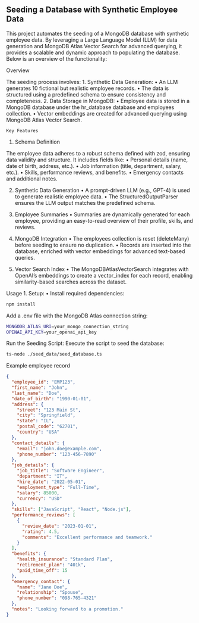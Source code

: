 ## Seeding a Database with Synthetic Employee Data

This project automates the seeding of a MongoDB database with synthetic employee data. By leveraging a Large Language Model (LLM) for data generation and MongoDB Atlas Vector Search for advanced querying, it provides a scalable and dynamic approach to populating the database. Below is an overview of the functionality:

Overview

The seeding process involves: 1. Synthetic Data Generation:
• An LLM generates 10 fictional but realistic employee records.
• The data is structured using a predefined schema to ensure consistency and completeness. 2. Data Storage in MongoDB:
• Employee data is stored in a MongoDB database under the hr_database database and employees collection.
• Vector embeddings are created for advanced querying using MongoDB Atlas Vector Search.

    Key Features

1. Schema Definition

The employee data adheres to a robust schema defined with zod, ensuring data validity and structure. It includes fields like:
• Personal details (name, date of birth, address, etc.).
• Job information (title, department, salary, etc.).
• Skills, performance reviews, and benefits.
• Emergency contacts and additional notes.

2. Synthetic Data Generation
   • A prompt-driven LLM (e.g., GPT-4) is used to generate realistic employee data.
   • The StructuredOutputParser ensures the LLM output matches the predefined schema.

3. Employee Summaries
   • Summaries are dynamically generated for each employee, providing an easy-to-read overview of their profile, skills, and reviews.

4. MongoDB Integration
   • The employees collection is reset (deleteMany) before seeding to ensure no duplication.
   • Records are inserted into the database, enriched with vector embeddings for advanced text-based queries.

5. Vector Search Index
   • The MongoDBAtlasVectorSearch integrates with OpenAI’s embeddings to create a vector_index for each record, enabling similarity-based searches across the dataset.

Usage 1. Setup:
• Install required dependencies:

```bash
npm install
```

Add a .env file with the MongoDB Atlas connection string:

```bash
MONGODB_ATLAS_URI=your_mongo_connection_string
OPENAI_API_KEY=your_openai_api_key
```

Run the Seeding Script:
Execute the script to seed the database:

```bash
ts-node ./seed_data/seed_database.ts
```

Example employee record

```json
{
  "employee_id": "EMP123",
  "first_name": "John",
  "last_name": "Doe",
  "date_of_birth": "1990-01-01",
  "address": {
    "street": "123 Main St",
    "city": "Springfield",
    "state": "IL",
    "postal_code": "62701",
    "country": "USA"
  },
  "contact_details": {
    "email": "john.doe@example.com",
    "phone_number": "123-456-7890"
  },
  "job_details": {
    "job_title": "Software Engineer",
    "department": "IT",
    "hire_date": "2022-05-01",
    "employment_type": "Full-Time",
    "salary": 85000,
    "currency": "USD"
  },
  "skills": ["JavaScript", "React", "Node.js"],
  "performance_reviews": [
    {
      "review_date": "2023-01-01",
      "rating": 4.5,
      "comments": "Excellent performance and teamwork."
    }
  ],
  "benefits": {
    "health_insurance": "Standard Plan",
    "retirement_plan": "401k",
    "paid_time_off": 15
  },
  "emergency_contact": {
    "name": "Jane Doe",
    "relationship": "Spouse",
    "phone_number": "098-765-4321"
  },
  "notes": "Looking forward to a promotion."
}
```
